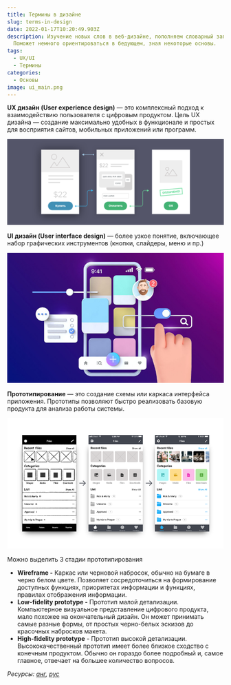 ```yaml
---
title: Термины в дизайне
slug: terms-in-design
date: 2022-01-17T10:20:49.903Z
description: Изучение новых слов в веб-дизайне, пополняем словарный запас.
  Поможет немного ориентироваться в бедующем, зная некоторые основы.
tags:
  - UX/UI
  - Термины
categories:
  - Основы
image: ui_main.png
---
```

**UX дизайн** **(User experience design)** — это комплексный подход к взаимодействию пользователя с цифровым продуктом. Цель UX дизайна — создание максимально удобных в функционале и простых для восприятия сайтов, мобильных приложений или программ.

![](без-имени.png)

**UI дизайн (User interface design)** — более узкое понятие, включающее набор графических инструментов (кнопки, слайдеры, меню и пр.)

![](vu6u1xecovpuuin5pprxi2yatbc.jpeg)

**Прототипирование** — это создание схемы или каркаса интерфейса приложения. Прототипы позволяют быстро реализовать базовую продукта для анализа работы системы.

![](image5_lxhybq6.png)

Можно выделить 3 стадии прототипирования 

* **Wireframe -** Каркас или черновой набросок, обычно на бумаге в черно белом цвете. Позволяет сосредоточиться на формирование доступных функциях, приоритетах информации и функциях, правилах отображения информации.
* **Low-fidelity prototype -** Прототип малой детализации. Компьютерное визуальное представление цифрового продукта, мало похожее на окончательный дизайн. Он может принимать самые разные формы, от простых черно-белых эскизов до красочных набросков макета.
* **High-fidelity prototype** - Прототип высокой детализации. Высококачественный прототип имеет более близкое сходство с конечным продуктом. Обычно он гораздо более подробный и, самое главное, отвечает на большее количество вопросов. 

*Ресурсы: [анг](https://medium.com/7ninjas/low-fidelity-vs-high-fidelity-prototypes-903a7befaa5a), [рус](https://dou.ua/lenta/articles/prototyping-for-managers/)*
